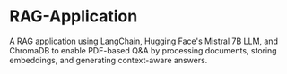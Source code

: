# RAG-Application
A RAG application using LangChain, Hugging Face's Mistral 7B LLM, and ChromaDB to enable PDF-based Q&amp;A by processing documents, storing embeddings, and generating context-aware answers.
